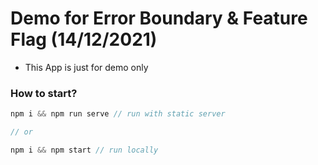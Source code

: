 # Demo for Error Boundary & Feature Flag (14/12/2021)

- This App is just for demo only

### How to start?

```js
npm i && npm run serve // run with static server

// or

npm i && npm start // run locally
```
